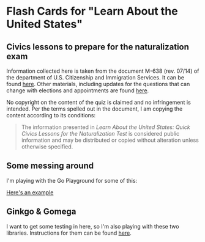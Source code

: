 # Flash Cards for "Learn About the United States"
## Civics lessons to prepare for the naturalization exam

Information collected here is taken from the document 
M-638 (rev. 07/14) of the department of U.S. Citizenship 
and Immigration Services. It can be found 
[here][1]. Other materials, including updates for the questions that can change with elections and appointments are found [here][2].

No copyright on the content of the quiz is claimed and no infringement 
is intended. Per the terms spelled out in the document, I am copying the 
content according to its conditions:

>The information presented in _Learn About the United States: Quick Civics Lessons 
for the Naturalization Test_ is considered public information and may be 
distributed or copied without alteration unless otherwise specified.

## Some messing around
I'm playing with the Go Playground for some of this:

[Here's an example][3]

## Ginkgo & Gomega
I want to get some testing in here, so I'm also playing with these two libraries. Instructions for them can be found [here][4].

[1]: https://www.uscis.gov/sites/default/files/USCIS/Office%20of%20Citizenship/Citizenship%20Resource%20Center%20Site/Publications/PDFs/M-638_red.pdf

[2]: https://www.uscis.gov/citizenship/learners/study-test/study-materials-civics-test

[3]: https://play.golang.org/p/twW3LLHeQt

[4]: https://onsi.github.io/ginkgo/